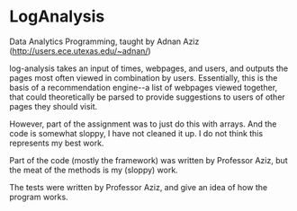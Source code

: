 LogAnalysis
===================

Data Analytics Programming, taught by Adnan Aziz (http://users.ece.utexas.edu/~adnan/)

log-analysis takes an input of times, webpages, and users, and outputs the pages most often viewed in combination by users. Essentially, this is the basis of a recommendation engine--a list of webpages viewed together, that could theoretically be parsed to provide suggestions to users of other pages they should visit.

However, part of the assignment was to just do this with arrays. And the code is somewhat sloppy, I have not cleaned it up. I do not think this represents my best work.

Part of the code (mostly the framework) was written by Professor Aziz, but the meat of the methods is my (sloppy) work.

The tests were written by Professor Aziz, and give an idea of how the program works.